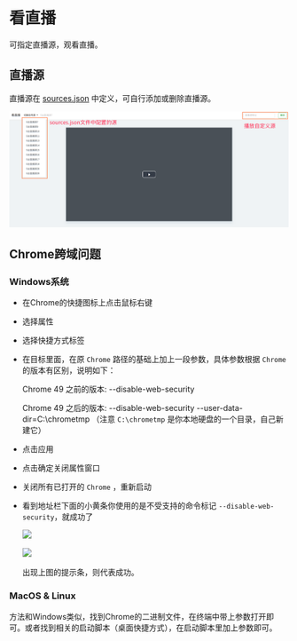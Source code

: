 # 看直播

可指定直播源，观看直播。


## 直播源

直播源在 [sources.json](./sources.json) 中定义，可自行添加或删除直播源。


![](./screenshots/screenshot.png)


## Chrome跨域问题


### Windows系统

- 在Chrome的快捷图标上点击鼠标右键

- 选择属性

- 选择快捷方式标签

- 在目标里面，在原 `Chrome` 路径的基础上加上一段参数，具体参数根据 `Chrome` 的版本有区别，说明如下：
    
    Chrome 49 之前的版本: --disable-web-security

    Chrome 49 之后的版本: --disable-web-security --user-data-dir=C:\chrometmp （注意 `C:\chrometmp` 是你本地硬盘的一个目录，自己新建它）

- 点击应用

- 点击确定关闭属性窗口

- 关闭所有已打开的 `Chrome` ，重新启动

- 看到地址栏下面的小黄条你使用的是不受支持的命令标记 `--disable-web-security`，就成功了

    ![](https://i.loli.net/2018/07/24/5b56f251d670d.jpg)

    ![](https://i.loli.net/2018/07/24/5b56f331d3ccc.png)
    
    出现上图的提示条，则代表成功。

### MacOS & Linux

方法和Windows类似，找到Chrome的二进制文件，在终端中带上参数打开即可。或者找到相关的启动脚本（桌面快捷方式），在启动脚本里加上参数即可。

